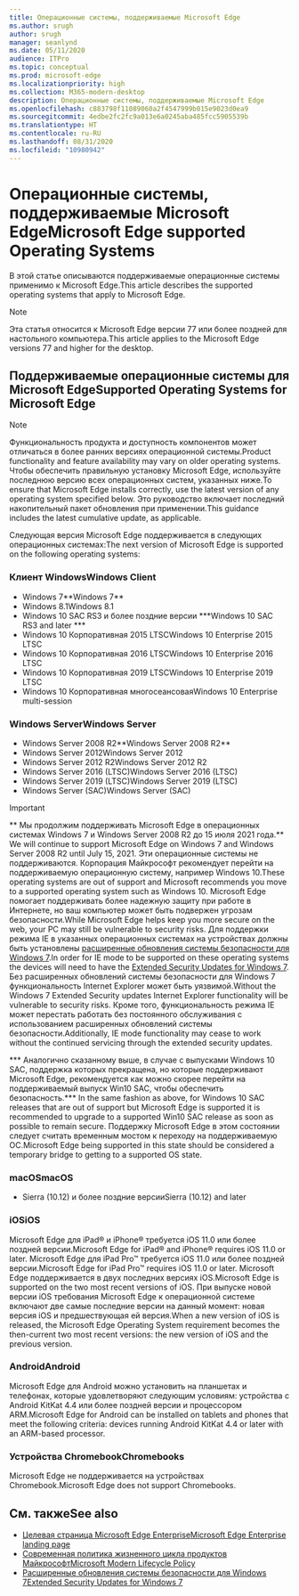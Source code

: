 ```yaml
---
title: Операционные системы, поддерживаемые Microsoft Edge
ms.author: srugh
author: srugh
manager: seanlynd
ms.date: 05/11/2020
audience: ITPro
ms.topic: conceptual
ms.prod: microsoft-edge
ms.localizationpriority: high
ms.collection: M365-modern-desktop
description: Операционные системы, поддерживаемые Microsoft Edge
ms.openlocfilehash: c883798f11089060a2f4547999b015e9023d0ea9
ms.sourcegitcommit: 4edbe2fc2fc9a013e6a0245aba485fcc5905539b
ms.translationtype: HT
ms.contentlocale: ru-RU
ms.lasthandoff: 08/31/2020
ms.locfileid: "10980942"
---
```

# <span data-ttu-id="dd68f-103">Операционные системы, поддерживаемые Microsoft Edge</span><span class="sxs-lookup"><span data-stu-id="dd68f-103">Microsoft Edge supported Operating Systems</span></span>

<span data-ttu-id="dd68f-104">В этой статье описываются поддерживаемые операционные системы применимо к Microsoft Edge.</span><span class="sxs-lookup"><span data-stu-id="dd68f-104">This article describes the supported operating systems that apply to Microsoft Edge.</span></span>

> [!NOTE]
> <span data-ttu-id="dd68f-105">Эта статья относится к Microsoft Edge версии 77 или более поздней для настольного компьютера.</span><span class="sxs-lookup"><span data-stu-id="dd68f-105">This article applies to the Microsoft Edge versions 77 and higher for the desktop.</span></span>

## <span data-ttu-id="dd68f-106">Поддерживаемые операционные системы для Microsoft Edge</span><span class="sxs-lookup"><span data-stu-id="dd68f-106">Supported Operating Systems for Microsoft Edge</span></span>

> [!NOTE]
> <span data-ttu-id="dd68f-107">Функциональность продукта и доступность компонентов может отличаться в более ранних версиях операционной системы.</span><span class="sxs-lookup"><span data-stu-id="dd68f-107">Product functionality and feature availability may vary on older operating systems.</span></span> <span data-ttu-id="dd68f-108">Чтобы обеспечить правильную установку Microsoft Edge, используйте последнюю версию всех операционных систем, указанных ниже.</span><span class="sxs-lookup"><span data-stu-id="dd68f-108">To ensure that Microsoft Edge installs correctly, use the latest version of any operating system specified below.</span></span> <span data-ttu-id="dd68f-109">Это руководство включает последний накопительный пакет обновления при применении.</span><span class="sxs-lookup"><span data-stu-id="dd68f-109">This guidance includes the latest cumulative update, as applicable.</span></span>

<span data-ttu-id="dd68f-110">Следующая версия Microsoft Edge поддерживается в следующих операционных системах:</span><span class="sxs-lookup"><span data-stu-id="dd68f-110">The next version of Microsoft Edge is supported on the following operating systems:</span></span>

### <span data-ttu-id="dd68f-111">Клиент Windows</span><span class="sxs-lookup"><span data-stu-id="dd68f-111">Windows Client</span></span>

- <span data-ttu-id="dd68f-112">Windows 7\*\*</span><span class="sxs-lookup"><span data-stu-id="dd68f-112">Windows 7\*\*</span></span>
- <span data-ttu-id="dd68f-113">Windows 8.1</span><span class="sxs-lookup"><span data-stu-id="dd68f-113">Windows 8.1</span></span>
- <span data-ttu-id="dd68f-114">Windows 10 SAC RS3 и более поздние версии \*\*\*</span><span class="sxs-lookup"><span data-stu-id="dd68f-114">Windows 10 SAC RS3 and later \*\*\*</span></span>
- <span data-ttu-id="dd68f-115">Windows 10 Корпоративная 2015 LTSC</span><span class="sxs-lookup"><span data-stu-id="dd68f-115">Windows 10 Enterprise 2015 LTSC</span></span>
- <span data-ttu-id="dd68f-116">Windows 10 Корпоративная 2016 LTSC</span><span class="sxs-lookup"><span data-stu-id="dd68f-116">Windows 10 Enterprise 2016 LTSC</span></span>
- <span data-ttu-id="dd68f-117">Windows 10 Корпоративная 2019 LTSC</span><span class="sxs-lookup"><span data-stu-id="dd68f-117">Windows 10 Enterprise 2019 LTSC</span></span>
- <span data-ttu-id="dd68f-118">Windows 10 Корпоративная многосеансовая</span><span class="sxs-lookup"><span data-stu-id="dd68f-118">Windows 10 Enterprise multi-session</span></span>

### <span data-ttu-id="dd68f-119">Windows Server</span><span class="sxs-lookup"><span data-stu-id="dd68f-119">Windows Server</span></span>

- <span data-ttu-id="dd68f-120">Windows Server 2008 R2\*\*</span><span class="sxs-lookup"><span data-stu-id="dd68f-120">Windows Server 2008 R2\*\*</span></span>
- <span data-ttu-id="dd68f-121">Windows Server 2012</span><span class="sxs-lookup"><span data-stu-id="dd68f-121">Windows Server 2012</span></span>
- <span data-ttu-id="dd68f-122">Windows Server 2012 R2</span><span class="sxs-lookup"><span data-stu-id="dd68f-122">Windows Server 2012 R2</span></span>
- <span data-ttu-id="dd68f-123">Windows Server 2016 (LTSC)</span><span class="sxs-lookup"><span data-stu-id="dd68f-123">Windows Server 2016 (LTSC)</span></span>
- <span data-ttu-id="dd68f-124">Windows Server 2019 (LTSC)</span><span class="sxs-lookup"><span data-stu-id="dd68f-124">Windows Server 2019 (LTSC)</span></span>
- <span data-ttu-id="dd68f-125">Windows Server (SAC)</span><span class="sxs-lookup"><span data-stu-id="dd68f-125">Windows Server (SAC)</span></span>

> [!IMPORTANT]
> <span data-ttu-id="dd68f-126">\*\* Мы продолжим поддерживать Microsoft Edge в операционных системах Windows 7 и Windows Server 2008 R2 до 15 июля 2021 года.</span><span class="sxs-lookup"><span data-stu-id="dd68f-126">\*\* We will continue to support Microsoft Edge on Windows 7 and Windows Server 2008 R2 until July 15, 2021.</span></span> <span data-ttu-id="dd68f-127">Эти операционные системы не поддерживаются. Корпорация Майкрософт рекомендует перейти на поддерживаемую операционную систему, например Windows 10.</span><span class="sxs-lookup"><span data-stu-id="dd68f-127">These operating systems are out of support and Microsoft recommends you move to a supported operating system such as Windows 10.</span></span> <span data-ttu-id="dd68f-128">Microsoft Edge помогает поддерживать более надежную защиту при работе в Интернете, но ваш компьютер может быть подвержен угрозам безопасности.</span><span class="sxs-lookup"><span data-stu-id="dd68f-128">While Microsoft Edge helps keep you more secure on the web, your PC may still be vulnerable to security risks.</span></span> <span data-ttu-id="dd68f-129">Для поддержки режима IE в указанных операционных системах на устройствах должны быть установлены [расширенные обновления системы безопасности для Windows 7](https://support.microsoft.com/help/4527878/faq-about-extended-security-updates-for-windows-7).</span><span class="sxs-lookup"><span data-stu-id="dd68f-129">In order for IE mode to be supported on these operating systems the devices will need to have the [Extended Security Updates for Windows 7](https://support.microsoft.com/help/4527878/faq-about-extended-security-updates-for-windows-7).</span></span> <span data-ttu-id="dd68f-130">Без расширенных обновлений системы безопасности для Windows 7 функциональность Internet Explorer может быть уязвимой.</span><span class="sxs-lookup"><span data-stu-id="dd68f-130">Without the Windows 7 Extended Security updates Internet Explorer functionality will be vulnerable to security risks.</span></span> <span data-ttu-id="dd68f-131">Кроме того, функциональность режима IE может перестать работать без постоянного обслуживания с использованием расширенных обновлений системы безопасности.</span><span class="sxs-lookup"><span data-stu-id="dd68f-131">Additionally, IE mode functionality may cease to work without the continued servicing through the extended security updates.</span></span>  
>
> <span data-ttu-id="dd68f-132">\*\*\* Аналогично сказанному выше, в случае с выпусками Windows 10 SAC, поддержка которых прекращена, но которые поддерживают Microsoft Edge, рекомендуется как можно скорее перейти на поддерживаемый выпуск Win10 SAC, чтобы обеспечить безопасность.</span><span class="sxs-lookup"><span data-stu-id="dd68f-132">\*\*\* In the same fashion as above, for Windows 10 SAC releases that are out of support but Microsoft Edge is supported it is recommended to upgrade to a supported Win10 SAC release as soon as possible to remain secure.</span></span> <span data-ttu-id="dd68f-133">Поддержку Microsoft Edge в этом состоянии следует считать временным мостом к переходу на поддерживаемую ОС.</span><span class="sxs-lookup"><span data-stu-id="dd68f-133">Microsoft Edge being supported in this state should be considered a temporary bridge to getting to a supported OS state.</span></span>

### <span data-ttu-id="dd68f-134">macOS</span><span class="sxs-lookup"><span data-stu-id="dd68f-134">macOS</span></span>

- <span data-ttu-id="dd68f-135">Sierra (10.12) и более поздние версии</span><span class="sxs-lookup"><span data-stu-id="dd68f-135">Sierra (10.12) and later</span></span>

### <span data-ttu-id="dd68f-136">iOS</span><span class="sxs-lookup"><span data-stu-id="dd68f-136">iOS</span></span>

<span data-ttu-id="dd68f-137">Microsoft Edge для iPad&reg; и iPhone&reg; требуется iOS 11.0 или более поздней версии.</span><span class="sxs-lookup"><span data-stu-id="dd68f-137">Microsoft Edge for iPad&reg; and iPhone&reg; requires iOS 11.0 or later.</span></span> <span data-ttu-id="dd68f-138">Microsoft Edge для iPad Pro&trade; требуется iOS 11.0 или более поздней версии.</span><span class="sxs-lookup"><span data-stu-id="dd68f-138">Microsoft Edge for iPad Pro&trade; requires iOS 11.0 or later.</span></span> <span data-ttu-id="dd68f-139">Microsoft Edge поддерживается в двух последних версиях iOS.</span><span class="sxs-lookup"><span data-stu-id="dd68f-139">Microsoft Edge is supported on the two most recent versions of iOS.</span></span> <span data-ttu-id="dd68f-140">При выпуске новой версии iOS требования Microsoft Edge к операционной системе включают две самые последние версии на данный момент: новая версия iOS и предшествующая ей версия.</span><span class="sxs-lookup"><span data-stu-id="dd68f-140">When a new version of iOS is released, the Microsoft Edge Operating System requirement becomes the then-current two most recent versions: the new version of iOS and the previous version.</span></span>

### <span data-ttu-id="dd68f-141">Android</span><span class="sxs-lookup"><span data-stu-id="dd68f-141">Android</span></span>

<span data-ttu-id="dd68f-142">Microsoft Edge для Android можно установить на планшетах и телефонах, которые удовлетворяют следующим условиям: устройства с Android KitKat 4.4 или более поздней версии и процессором ARM.</span><span class="sxs-lookup"><span data-stu-id="dd68f-142">Microsoft Edge for Android can be installed on tablets and phones that meet the following criteria: devices running Android KitKat 4.4 or later with an ARM-based processor.</span></span>

### <span data-ttu-id="dd68f-143">Устройства Chromebook</span><span class="sxs-lookup"><span data-stu-id="dd68f-143">Chromebooks</span></span>

<span data-ttu-id="dd68f-144">Microsoft Edge не поддерживается на устройствах Chromebook.</span><span class="sxs-lookup"><span data-stu-id="dd68f-144">Microsoft Edge does not support Chromebooks.</span></span>

## <span data-ttu-id="dd68f-145">См. также</span><span class="sxs-lookup"><span data-stu-id="dd68f-145">See also</span></span>

- [<span data-ttu-id="dd68f-146">Целевая страница Microsoft Edge Enterprise</span><span class="sxs-lookup"><span data-stu-id="dd68f-146">Microsoft Edge Enterprise landing page</span></span>](https://aka.ms/EdgeEnterprise)
- [<span data-ttu-id="dd68f-147">Современная политика жизненного цикла продуктов Майкрософт</span><span class="sxs-lookup"><span data-stu-id="dd68f-147">Microsoft Modern Lifecycle Policy</span></span>](https://support.microsoft.com/help/30881/modern-lifecycle-policy)
- [<span data-ttu-id="dd68f-148">Расширенные обновления системы безопасности для Windows 7</span><span class="sxs-lookup"><span data-stu-id="dd68f-148">Extended Security Updates for Windows 7</span></span>](https://support.microsoft.com/help/4527878/faq-about-extended-security-updates-for-windows-7)
